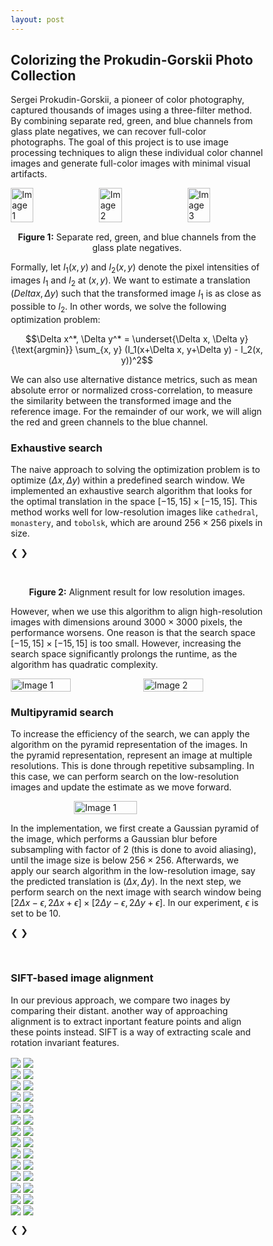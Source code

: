 ```yaml
---
layout: post
---
```


## Colorizing the Prokudin-Gorskii Photo Collection

Sergei Prokudin-Gorskii, a pioneer of color photography, captured thousands of images using a three-filter method. By combining separate red, green, and blue channels from glass plate negatives, we can recover full-color photographs. The goal of this project is to use image processing techniques to align these individual color channel images and generate full-color images with minimal visual artifacts.

<div style="display: flex; justify-content: space-between;">
  <img src="{{ site.baseurl }}/assets/images/red_raw.png" alt="Image 1" style="width: 30%; height: auto;">
  <img src="{{ site.baseurl }}/assets/images/green_raw.png" alt="Image 2" style="width: 30%; height: auto;">
  <img src="{{ site.baseurl }}/assets/images/blue_raw.png" alt="Image 3" style="width: 30%; height: auto;">
</div>
<p style="text-align: center; margin-top: 15px;"><strong>Figure 1:</strong> Separate red, green, and blue channels from the glass plate negatives.</p>

Formally, let $I_1(x, y)$ and $I_2(x, y)$ denote the pixel intensities of images $I_1$ and $I_2$ at $(x, y)$. We want to estimate a translation $(Delta x, \Delta y)$ such that the transformed image $I_1$ is as close as possible to $I_2$. In other words, we solve the following optimization problem:

$$\Delta x^*, \Delta y^* = \underset{\Delta x, \Delta y}{\text{argmin}} \sum_{x, y} (I_1(x+\Delta x, y+\Delta y) - I_2(x, y))^2$$

We can also use alternative distance metrics, such as mean absolute error or normalized cross-correlation, to measure the similarity between the transformed image and the reference image. For the remainder of our work, we will align the red and green channels to the blue channel.

### Exhaustive search

The naive approach to solving the optimization problem is to optimize $(\Delta x, \Delta y)$ within a predefined search window. We implemented an exhaustive search algorithm that looks for the optimal translation in the space $[-15, 15]\times [-15, 15]$. This method works well for low-resolution images like `cathedral`, `monastery`, and `tobolsk`, which are around $256\times 256$ pixels in size.

<head>
<meta name="viewport" content="width=device-width, initial-scale=1">
<style>
* {box-sizing: border-box}
.mySlides1 {display: none}
.mySlides2 {display: none}
img {vertical-align: middle;}

/* Slideshow container */
.slideshow-container {
  max-width: 1000px;
  position: relative;
  margin: auto;
}

/* Container for side-by-side images */
.image-container {
  display: flex;                /* Use flexbox to arrange images side by side */
  justify-content: space-between; /* Ensure equal space between images */
  align-items: center;          /* Center images vertically if they have different heights */
}

/* Style for each side-by-side image */
.side-by-side-image {
  width: 48%;                   /* Adjust width as needed (less than 50% to fit both images in one row) */
  height: auto;                 /* Maintain aspect ratio */
  border: 2px solid #ccc;       /* Border around each image */
  box-sizing: border-box;       /* Include border in width calculation */
}

/* Next & previous buttons */
.prev, .next {
  cursor: pointer;
  position: absolute;
  top: 50%;
  width: auto;
  padding: 16px;
  margin-top: -22px;
  color: white;
  font-weight: bold;
  font-size: 18px;
  transition: 0.6s ease;
  border-radius: 0 3px 3px 0;
  user-select: none;
}

/* Position the "next button" to the right */
.next {
  right: 0;
  border-radius: 3px 0 0 3px;
}

/* On hover, add a black background color with a little bit see-through */
.prev:hover, .next:hover {
  background-color: rgba(0,0,0,0.8);
}

/* The dots/bullets/indicators */
.dot1 {
  cursor: pointer;
  height: 15px;
  width: 15px;
  margin: 0 2px;
  background-color: #bbb;
  border-radius: 50%;
  display: inline-block;
  transition: background-color 0.6s ease;
}

.dot2 {
  cursor: pointer;
  height: 15px;
  width: 15px;
  margin: 0 2px;
  background-color: #bbb;
  border-radius: 50%;
  display: inline-block;
  transition: background-color 0.6s ease;
}

.dot3 {
  cursor: pointer;
  height: 15px;
  width: 15px;
  margin: 0 2px;
  background-color: #bbb;
  border-radius: 50%;
  display: inline-block;
  transition: background-color 0.6s ease;
}

.active, .dot:hover {
  background-color: #717171;
}

/* Fading animation */
.fade {
  animation-name: fade;
  animation-duration: 1.5s;
}

@keyframes fade {
  from {opacity: .4} 
  to {opacity: 1}
}
</style>
</head>

<div class="slideshow-container">

  <div class="mySlides1">
    <div class="image-container">
      <img src="{{ site.baseurl }}/assets/images/raw_cathedral.png" class="side-by-side-image">
      <img src="{{ site.baseurl }}/assets/images/mse_cathedral.png" class="side-by-side-image">
    </div>
  </div>

  <div class="mySlides1">
    <div class="image-container">
      <img src="{{ site.baseurl }}/assets/images/raw_monastery.png" class="side-by-side-image">
      <img src="{{ site.baseurl }}/assets/images/mse_monastery.png" class="side-by-side-image">
    </div>
  </div>

  <div class="mySlides1">
    <div class="image-container">
      <img src="{{ site.baseurl }}/assets/images/raw_tobolsk.png" class="side-by-side-image">
      <img src="{{ site.baseurl }}/assets/images/mse_tobolsk.png" class="side-by-side-image">
    </div>
  </div>

  <a class="prev" onclick="plusSlides(-1, 0)">❮</a>
  <a class="next" onclick="plusSlides(1, 0)">❯</a>

</div>
<br>

<div style="text-align:center">
  <span class="dot1" onclick="currentSlide(1, 0)"></span> 
  <span class="dot1" onclick="currentSlide(2, 0)"></span> 
  <span class="dot1" onclick="currentSlide(3, 0)"></span> 
</div>
<p style="text-align: center; margin-top: 15px;"><strong>Figure 2:</strong> Alignment result for low resolution images.</p>

However, when we use this algorithm to align high-resolution images with dimensions around $3000 \times 3000$ pixels, the performance worsens. One reason is that the search space $[-15, 15] \times [-15, 15]$ is too small. However, increasing the search space significantly prolongs the runtime, as the algorithm has quadratic complexity.

<div style="display: flex; justify-content: center; gap: 20px;">
  <img src="{{ site.baseurl }}/assets/images/raw_melons.jpg" alt="Image 1" style="width: 50%; height: auto;">
  <img src="{{ site.baseurl }}/assets/images/mse_melons.jpg" alt="Image 2" style="width: 50%; height: auto;">
</div>

### Multipyramid search

To increase the efficiency of the search, we can apply the algorithm on the pyramid representation of the images. In the pyramid representation, represent an image at multiple resolutions. This is done through repetitive subsampling. In this case, we can perform search on the low-resolution images and update the estimate as we move forward. 

<div style="display: flex; justify-content: center;">
  <img src="{{ site.baseurl }}/assets/images/pyramid.png" alt="Image 1" style="width: 50%; height: auto;">
</div>

In the implementation, we first create a Gaussian pyramid of the image, which performs a Gaussian blur before subsampling with factor of $2$ (this is done to avoid aliasing), until the image size is below $256\times 256$. Afterwards, we apply our search algorithm in the low-resolution image, say the predicted translation is $(\Delta x, \Delta y)$. In the next step, we perform search on the next image with search window being $[2\Delta x-\epsilon, 2\Delta x+\epsilon]\times [2\Delta y-\epsilon, 2\Delta y+\epsilon]$. In our experiment, $\epsilon$ is set to be $10$.

<div class="slideshow-container">

  <div class="mySlides2">
    <div class="image-container">
      <img src="{{ site.baseurl }}/assets/images/raw_cathedral.png" class="side-by-side-image">
      <img src="{{ site.baseurl }}/assets/images/pyramid_mse_cathedral.png" class="side-by-side-image">
    </div>
  </div>

  <div class="mySlides2">
    <div class="image-container">
      <img src="{{ site.baseurl }}/assets/images/raw_monastery.png" class="side-by-side-image">
      <img src="{{ site.baseurl }}/assets/images/pyramid_mse_monastery.png" class="side-by-side-image">
    </div>
  </div>

  <div class="mySlides2">
    <div class="image-container">
      <img src="{{ site.baseurl }}/assets/images/raw_tobolsk.png" class="side-by-side-image">
      <img src="{{ site.baseurl }}/assets/images/pyramid_mse_tobolsk.png" class="side-by-side-image">
    </div>
  </div>

  <div class="mySlides2">
    <div class="image-container">
      <img src="{{ site.baseurl }}/assets/images/raw_church.png" class="side-by-side-image">
      <img src="{{ site.baseurl }}/assets/images/pyramid_church.jpg" class="side-by-side-image">
    </div>
  </div>

  <div class="mySlides2">
    <div class="image-container">
      <img src="{{ site.baseurl }}/assets/images/raw_emir.png" class="side-by-side-image">
      <img src="{{ site.baseurl }}/assets/images/pyramid_emir.jpg" class="side-by-side-image">
    </div>
  </div>

  <div class="mySlides2">
    <div class="image-container">
      <img src="{{ site.baseurl }}/assets/images/raw_icon.png" class="side-by-side-image">
      <img src="{{ site.baseurl }}/assets/images/pyramid_icon.jpg" class="side-by-side-image">
    </div>
  </div>

  <div class="mySlides2">
    <div class="image-container">
      <img src="{{ site.baseurl }}/assets/images/raw_harvesters.png" class="side-by-side-image">
      <img src="{{ site.baseurl }}/assets/images/pyramid_harvesters.jpg" class="side-by-side-image">
    </div>
  </div>

  <div class="mySlides2">
    <div class="image-container">
      <img src="{{ site.baseurl }}/assets/images/raw_lady.png" class="side-by-side-image">
      <img src="{{ site.baseurl }}/assets/images/pyramid_lady.jpg" class="side-by-side-image">
    </div>
  </div>

  <div class="mySlides2">
    <div class="image-container">
      <img src="{{ site.baseurl }}/assets/images/raw_melons.jpg" class="side-by-side-image">
      <img src="{{ site.baseurl }}/assets/images/pyramid_melons.jpg" class="side-by-side-image">
    </div>
  </div>

  <div class="mySlides2">
    <div class="image-container">
      <img src="{{ site.baseurl }}/assets/images/raw_onion_church.png" class="side-by-side-image">
      <img src="{{ site.baseurl }}/assets/images/pyramid_onion_church.jpg" class="side-by-side-image">
    </div>
  </div>

  <div class="mySlides2">
    <div class="image-container">
      <img src="{{ site.baseurl }}/assets/images/raw_sculpture.png" class="side-by-side-image">
      <img src="{{ site.baseurl }}/assets/images/pyramid_sculpture.jpg" class="side-by-side-image">
    </div>
  </div>

  <div class="mySlides2">
    <div class="image-container">
      <img src="{{ site.baseurl }}/assets/images/raw_self_portrait.png" class="side-by-side-image">
      <img src="{{ site.baseurl }}/assets/images/pyramid_self_portrait.jpg" class="side-by-side-image">
    </div>
  </div>

  <div class="mySlides2">
    <div class="image-container">
      <img src="{{ site.baseurl }}/assets/images/raw_three_generations.png" class="side-by-side-image">
      <img src="{{ site.baseurl }}/assets/images/pyramid_three_generations.jpg" class="side-by-side-image">
    </div>
  </div>

  <div class="mySlides2">
    <div class="image-container">
      <img src="{{ site.baseurl }}/assets/images/raw_train.png" class="side-by-side-image">
      <img src="{{ site.baseurl }}/assets/images/pyramid_train.jpg" class="side-by-side-image">
    </div>
  </div>

  <a class="prev" onclick="plusSlides(-1, 1)">❮</a>
  <a class="next" onclick="plusSlides(1, 1)">❯</a>

</div>
<br>

<div style="text-align:center">
  <span class="dot2" onclick="currentSlide(1, 1)"></span> 
  <span class="dot2" onclick="currentSlide(2, 1)"></span> 
  <span class="dot2" onclick="currentSlide(3, 1)"></span> 
  <span class="dot2" onclick="currentSlide(4, 1)"></span> 
  <span class="dot2" onclick="currentSlide(5, 1)"></span> 
  <span class="dot2" onclick="currentSlide(6, 1)"></span> 
  <span class="dot2" onclick="currentSlide(7, 1)"></span> 
  <span class="dot2" onclick="currentSlide(8, 1)"></span> 
  <span class="dot2" onclick="currentSlide(9, 1)"></span> 
  <span class="dot2" onclick="currentSlide(10, 1)"></span> 
  <span class="dot2" onclick="currentSlide(11, 1)"></span> 
  <span class="dot2" onclick="currentSlide(12, 1)"></span> 
  <span class="dot2" onclick="currentSlide(13, 1)"></span> 
  <span class="dot2" onclick="currentSlide(14, 1)"></span> 
</div>

### SIFT-based image alignment

In our previous approach, we compare two inages by comparing their distant. another way of approaching alignment is to extract inportant feature points and align these points instead. SIFT is a way of extracting scale and rotation invariant features. 

<div class="slideshow-container">

  <div class="mySlides3">
    <div class="image-container">
      <img src="{{ site.baseurl }}/assets/images/raw_cathedral.png" class="side-by-side-image">
      <img src="{{ site.baseurl }}/assets/images/resized_cathedral.jpg" class="side-by-side-image">
    </div>
  </div>

  <div class="mySlides3">
    <div class="image-container">
      <img src="{{ site.baseurl }}/assets/images/raw_monastery.png" class="side-by-side-image">
      <img src="{{ site.baseurl }}/assets/images/resized_monastery.jpg" class="side-by-side-image">
    </div>
  </div>

  <div class="mySlides3">
    <div class="image-container">
      <img src="{{ site.baseurl }}/assets/images/raw_tobolsk.png" class="side-by-side-image">
      <img src="{{ site.baseurl }}/assets/images/resized_tobolsk.jpg" class="side-by-side-image">
    </div>
  </div>

  <div class="mySlides3">
    <div class="image-container">
      <img src="{{ site.baseurl }}/assets/images/raw_church.png" class="side-by-side-image">
      <img src="{{ site.baseurl }}/assets/images/resized_church.jpg" class="side-by-side-image">
    </div>
  </div>

  <div class="mySlides3">
    <div class="image-container">
      <img src="{{ site.baseurl }}/assets/images/raw_emir.png" class="side-by-side-image">
      <img src="{{ site.baseurl }}/assets/images/resized_emir.jpg" class="side-by-side-image">
    </div>
  </div>

  <div class="mySlides3">
    <div class="image-container">
      <img src="{{ site.baseurl }}/assets/images/raw_icon.png" class="side-by-side-image">
      <img src="{{ site.baseurl }}/assets/images/resized_icon.jpg" class="side-by-side-image">
    </div>
  </div>

  <div class="mySlides3">
    <div class="image-container">
      <img src="{{ site.baseurl }}/assets/images/raw_harvesters.png" class="side-by-side-image">
      <img src="{{ site.baseurl }}/assets/images/resized_harvesters.jpg" class="side-by-side-image">
    </div>
  </div>

  <div class="mySlides3">
    <div class="image-container">
      <img src="{{ site.baseurl }}/assets/images/raw_lady.png" class="side-by-side-image">
      <img src="{{ site.baseurl }}/assets/images/resized_lady.jpg" class="side-by-side-image">
    </div>
  </div>

  <div class="mySlides3">
    <div class="image-container">
      <img src="{{ site.baseurl }}/assets/images/raw_melons.jpg" class="side-by-side-image">
      <img src="{{ site.baseurl }}/assets/images/resized_melons.jpg" class="side-by-side-image">
    </div>
  </div>

  <div class="mySlides3">
    <div class="image-container">
      <img src="{{ site.baseurl }}/assets/images/raw_onion_church.png" class="side-by-side-image">
      <img src="{{ site.baseurl }}/assets/images/resized_onion_church.jpg" class="side-by-side-image">
    </div>
  </div>

  <div class="mySlides3">
    <div class="image-container">
      <img src="{{ site.baseurl }}/assets/images/raw_sculpture.png" class="side-by-side-image">
      <img src="{{ site.baseurl }}/assets/images/resized_sculpture.jpg" class="side-by-side-image">
    </div>
  </div>

  <div class="mySlides3">
    <div class="image-container">
      <img src="{{ site.baseurl }}/assets/images/raw_self_portrait.png" class="side-by-side-image">
      <img src="{{ site.baseurl }}/assets/images/resized_self_portrait.jpg" class="side-by-side-image">
    </div>
  </div>

  <div class="mySlides3">
    <div class="image-container">
      <img src="{{ site.baseurl }}/assets/images/raw_three_generations.png" class="side-by-side-image">
      <img src="{{ site.baseurl }}/assets/images/resized_three_generations.jpg" class="side-by-side-image">
    </div>
  </div>

  <div class="mySlides3">
    <div class="image-container">
      <img src="{{ site.baseurl }}/assets/images/raw_train.png" class="side-by-side-image">
      <img src="{{ site.baseurl }}/assets/images/resized_train.jpg" class="side-by-side-image">
    </div>
  </div>

  <a class="prev" onclick="plusSlides(-1, 2)">❮</a>
  <a class="next" onclick="plusSlides(1, 2)">❯</a>

</div>
<br>

<div style="text-align:center">
  <span class="dot3" onclick="currentSlide(1, 2)"></span> 
  <span class="dot3" onclick="currentSlide(2, 2)"></span> 
  <span class="dot3" onclick="currentSlide(3, 2)"></span> 
  <span class="dot3" onclick="currentSlide(4, 2)"></span> 
  <span class="dot3" onclick="currentSlide(5, 2)"></span> 
  <span class="dot3" onclick="currentSlide(6, 2)"></span> 
  <span class="dot3" onclick="currentSlide(7, 2)"></span> 
  <span class="dot3" onclick="currentSlide(8, 2)"></span> 
  <span class="dot3" onclick="currentSlide(9, 2)"></span> 
  <span class="dot3" onclick="currentSlide(10, 2)"></span> 
  <span class="dot3" onclick="currentSlide(11, 2)"></span> 
  <span class="dot3" onclick="currentSlide(12, 2)"></span> 
  <span class="dot3" onclick="currentSlide(13, 2)"></span> 
  <span class="dot3" onclick="currentSlide(14, 2)"></span> 
</div>

<script>
let slideIndex = [1, 1, 1];
let slideId = ["mySlides1", "mySlides2", "mySlides3"]
showSlides(1, 0);
showSlides(1, 1);
showSlides(1, 2);

function currentSlide(n, no) {
  showSlides(slideIndex[no] = n, no);
}

function plusSlides(n, no) {
  showSlides(slideIndex[no] += n, no);
}

function showSlides(n, no) {
  let i;
  let slides = document.getElementsByClassName(slideId[no]);
  let dots = document.getElementsByClassName("dot" + (no + 1)); // Assuming you have separate dot classes for each slider
  
  if (n > slides.length) {slideIndex[no] = 1}    
  if (n < 1) {slideIndex[no] = slides.length}
  
  // Hide all slides for the specific slider
  for (i = 0; i < slides.length; i++) {
    slides[i].style.display = "none";  
  }
  
  // Remove "active" class from all dots for the specific slider
  for (i = 0; i < dots.length; i++) {
    dots[i].className = dots[i].className.replace(" active", "");
  }
  slides[slideIndex[no] - 1].style.display = "block";  
  dots[slideIndex[no] - 1].className += " active";
}
</script>


